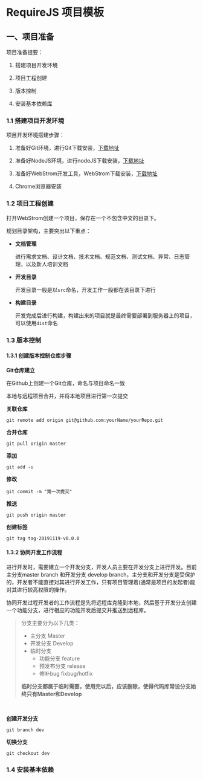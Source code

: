 # RequireJS 项目模板

## 一、项目准备

项目准备提要：

1. 搭建项目开发环境

2. 项目工程创建

3. 版本控制

4. 安装基本依赖库

### 1.1 搭建项目开发环境

项目开发环境搭建步骤：

1. 准备好Git环境，进行Git下载安装，[下载地址](https://git-scm.com/downloads)
2. 准备好NodeJS环境，进行nodeJS下载安装，[下载地址](https://nodejs.org/en/)
3. 准备好WebStrom开发工具，WebStrom下载安装，[下载地址](https://www.jetbrains.com/webstorm/)

4. Chrome浏览器安装

### 1.2 项目工程创建

打开WebStrom创建一个项目，保存在一个不包含中文的目录下。

规划目录架构，主要突出以下重点：

- **文档管理**

  进行需求文档、设计文档、技术文档、规范文档、测试文档、异常、日志管理，以及新人培训文档

- **开发目录**

  开发目录一般是以`src`命名，开发工作一般都在该目录下进行

- **构建目录**

  开发完成后进行构建，构建出来的项目就是最终需要部署到服务器上的项目，可以使用`dist`命名

### 1.3 版本控制

#### 1.3.1 创建版本控制仓库步骤

**Git仓库建立**

在Github上创建一个Git仓库，命名与项目命名一致

本地与远程项目合并，并将本地项目进行第一次提交

**关联仓库**

```
git remote add origin git@github.com:yourName/yourRepo.git
```

**合并仓库**

```
git pull origin master
```

**添加**

```
git add -u
```

**修改**

```
git commit -m "第一次提交"
```

**推送**

```
git push origin master
```

**创建标签**

```
git tag tag-20191119-v0.0.0
```

#### 1.3.2 协同开发工作流程

进行开发时，需要建立一个开发分支，开发人员主要在开发分支上进行开发。目前主分支master branch 和开发分支 develop branch，主分支和开发分支是受保护的，开发者不能直接对其进行开发工作，只有项目管理着(通常是项目的发起者)能对其进行较高权限的操作。

协同开发过程开发者的工作流程是先将远程库克隆到本地，然后基于开发分支创建一个功能分支，进行相应的功能开发后提交并推送到远程库。

> 分支主要分为以下几类：
> - 主分支 Master
> - 开发分支 Develop
> - 临时分支
>    -  功能分支 feature 
>    - 预发布分支 release
>    - 修补bug fixbug/hotfix
>  
> **临时分支都属于临时需要，使用完以后，应该删除，使得代码库常设分支始终只有Master和Develop**

​    

**创建开发分支**

```
git branch dev
```

**切换分支**

```
git checkout dev
```

### 1.4 安装基本依赖



